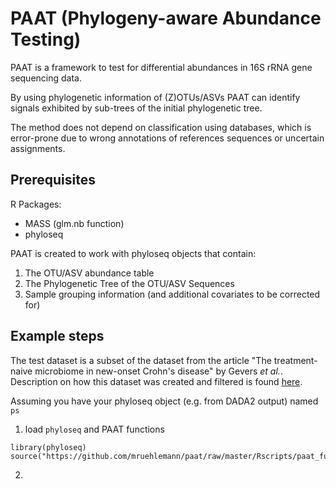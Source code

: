 # PAAT (Phylogeny-aware Abundance Testing)

PAAT is a framework to test for differential abundances in 16S rRNA gene sequencing data.

By using phylogenetic information of (Z)OTUs/ASVs PAAT can identify signals exhibited by sub-trees of the initial phylogenetic tree.

The method does not depend on classification using databases, which is error-prone due to wrong annotations of references sequences or uncertain assignments.

## Prerequisites

R Packages:
* MASS (glm.nb function)
* phyloseq 

PAAT is created to work with phyloseq objects that contain:

1. The OTU/ASV abundance table
2. The Phylogenetic Tree of the OTU/ASV Sequences
3. Sample grouping information (and additional covariates to be corrected for)

## Example steps

The test dataset is a subset of the dataset from the article "The treatment-naive microbiome in new-onset Crohn's disease" by Gevers *et al.*. Description on how this dataset was created and filtered is found [here](../master/Rscripts/testdataset_gevers.R).

Assuming you have your phyloseq object (e.g. from DADA2 output) named `ps`

1. load `phyloseq` and PAAT functions
```
library(phyloseq)
source("https://github.com/mruehlemann/paat/raw/master/Rscripts/paat_functions.R")
```

2. 
